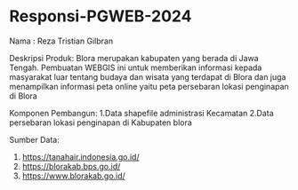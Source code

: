 # Responsi-PGWEB-2024
Nama : Reza Tristian Gilbran

Deskripsi Produk:
Blora merupakan kabupaten yang berada di Jawa Tengah. Pembuatan WEBGIS ini untuk memberikan informasi
kepada masyarakat luar tentang budaya dan wisata yang terdapat di Blora dan juga menampilkan informasi 
peta online yaitu peta persebaran lokasi penginapan di Blora

Komponen Pembangun:
1.Data shapefile administrasi Kecamatan
2.Data persebaran lokasi penginapan di Kabupaten blora

Sumber Data:
1. https://tanahair.indonesia.go.id/
2. https://blorakab.bps.go.id/
3. https://www.blorakab.go.id/
